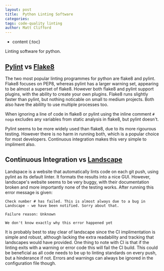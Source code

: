 ```yaml
---
layout: post
title:  Python Linting Software
categories:
tags: code-quality linting
author: Matt Clifford
---
```


* content
{:toc}

Linting software for python. <!--more-->

## [Pylint](https://www.pylint.org) vs [Flake8](http://flake8.pycqa.org/en/latest/#) ##

The two most popular linting programmes for python are flake8 and pylint. Flake8 focuses on PEP8, whereas pylint has a larger warning set, appearing to be almost a superset of flake8. However both flake8 and pylint support plugins, with the ability to create your own plugins. Flake8 runs slightly faster than pylint, but nothing noticable on small to medium projects. Both also have the abililty to use multiple processes too.

When ignoring a line of code in flake8 or pylint using the inline comment `# noqa`  excludes any variables from static analysis in flake8, but pylint doesn't. 

Pylint seems to be more widely used than flake8, due to its more rigourous testing. However there is no harm in running both, which is a popular choice for most developers. Continuous integration makes this very simple to impliment also.


## Continuous Integration vs [Landscape](landscape.io) ##

Landspace is a website that automatically lints code on each git push, using pylint as its default linter. It formats the results into a nice GUI. However, landscape's website seems to be very buggy, with their documentation broken and more importantly none of the testing works. After running this error message is given: 
```
Check number # has failed. This is almost always due to a bug in Landscape - we have been notified. Sorry about that.

Failure reason: Unknown

We don't know exactly why this error happened yet
```

It is probably best to stay clear of landscape since the CI implimentation is simple and robust, although lacking the extra readability and tracking that landscapes would have provided. One thing to note with CI is that if the linting exits with a warning or error code this will fail the CI build. This could be beneficial as all code needs to be up to linting standards on every push, but a hinderance if not. Errors and warnings can always be ignored in the configuration file though.

